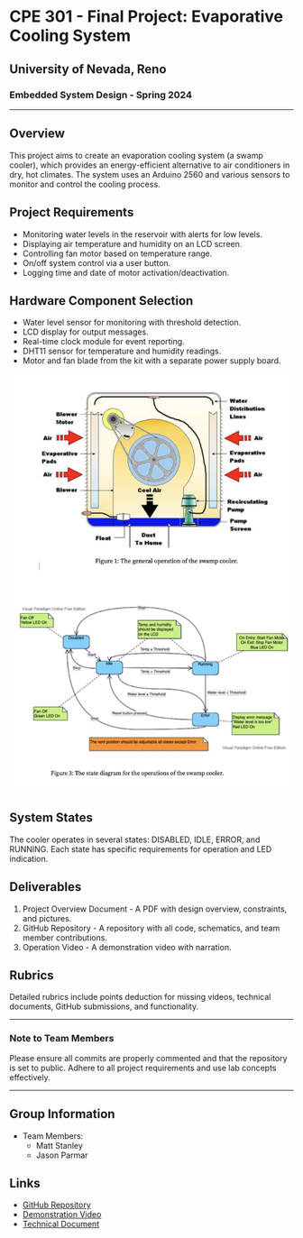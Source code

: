 # CPE 301 - Final Project: Evaporative Cooling System

## University of Nevada, Reno

### Embedded System Design - Spring 2024

---

## Overview

This project aims to create an evaporation cooling system (a swamp cooler), which provides an energy-efficient alternative to air conditioners in dry, hot climates. The system uses an Arduino 2560 and various sensors to monitor and control the cooling process.

## Project Requirements

- Monitoring water levels in the reservoir with alerts for low levels.
- Displaying air temperature and humidity on an LCD screen.
- Controlling fan motor based on temperature range.
- On/off system control via a user button.
- Logging time and date of motor activation/deactivation.

## Hardware Component Selection

- Water level sensor for monitoring with threshold detection.
- LCD display for output messages.
- Real-time clock module for event reporting.
- DHT11 sensor for temperature and humidity readings.
- Motor and fan blade from the kit with a separate power supply board.

![State Diagram](https://github.com/MattStanl3y/301FinalProject/blob/main/diagram.jpeg)

## System States

The cooler operates in several states: DISABLED, IDLE, ERROR, and RUNNING. Each state has specific requirements for operation and LED indication.

## Deliverables

1. Project Overview Document - A PDF with design overview, constraints, and pictures.
2. GitHub Repository - A repository with all code, schematics, and team member contributions.
3. Operation Video - A demonstration video with narration.

## Rubrics

Detailed rubrics include points deduction for missing videos, technical documents, GitHub submissions, and functionality.

---

### Note to Team Members

Please ensure all commits are properly commented and that the repository is set to public. Adhere to all project requirements and use lab concepts effectively.

---

## Group Information

- Team Members:
  - Matt Stanley
  - Jason Parmar

## Links

- [GitHub Repository](https://github.com/MattStanl3y/301FinalProject)
- [Demonstration Video](https://drive.google.com/file/d/1-cBQ-8gxt2DP7--STzRgNJXBkg23tMsw/view?usp=sharing)
- [Technical Document](...)
